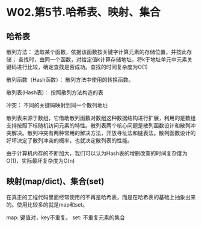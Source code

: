 # W02.第5节.哈希表、映射、集合

## 哈希表

散列方法：
    选取某个函数，依据该函数按关键字计算元素的存储位置，并按此存储；
    查找时，由同一个函数，对给定值k计算存储地址，将k于地址单元中元素关键码进行比较，确定查找是否成功。查找的时间复杂度为O(1)

散列函数（Hash函数）：
    散列方法中使用的转换函数。

散列表(Hash表)：
   按照散列方法构造的表

冲突：
     不同的关键码映射到同一个散列地址

散列表来源于数组，它借助散列函数对数组这种数据结构进行扩展，利用的是数组支持按照下标随机访问元素的特性。散列表两个核心问题是散列函数设计和散列冲突解决。散列冲突有两种常用的解决方法，开放寻址法和链表法。散列函数设计的好坏决定了散列冲突的概率，也就决定散列表的性能。

由于计算机内存的不断加大，我们可以认为Hash表的增删改查的时间复杂度为O(1)，实际最坏复杂度为O(n)

## 映射(map/dict)、集合(set)

在真正的工程代码里面经常使用的不再是哈希表，而是在哈希表的基础上抽象出来的。使用比较多的就是map和set。

map: 键值对，key不重复。
set: 不重复元素的集合

